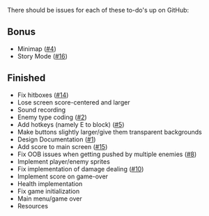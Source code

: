 There should be issues for each of these to-do's up on GitHub:

Bonus
------------
- Minimap ([#4](https://github.com/esibun/i-bought-a-dungeon/issues/4))
- Story Mode ([#16](https://github.com/esibun/i-bought-a-dungeon/issues/16))

Finished
--------
- Fix hitboxes ([#14](https://github.com/esibun/i-bought-a-dungeon/issues/14))
- Lose screen score-centered and larger
- Sound recording
- Enemy type coding ([#2](https://github.com/esibun/i-bought-a-dungeon/issues/2))
- Add hotkeys (namely E to block) ([#5](https://github.com/esibun/i-bought-a-dungeon/issues/5))
- Make buttons slightly larger/give them transparent backgrounds
- Design Documentation ([#1](https://github.com/esibun/i-bought-a-dungeon/issues/1))
- Add score to main screen ([#15](https://github.com/esibun/i-bought-a-dungeon/issues/15))
- Fix OOB issues when getting pushed by multiple enemies ([#8](https://github.com/esibun/i-bought-a-dungeon/issues/8))
- Implement player/enemy sprites
- Fix implementation of damage dealing ([#10](https://github.com/esibun/i-bought-a-dungeon/issues/10))
- Implement score on game-over
- Health implementation
- Fix game initialization
- Main menu/game over
- Resources
